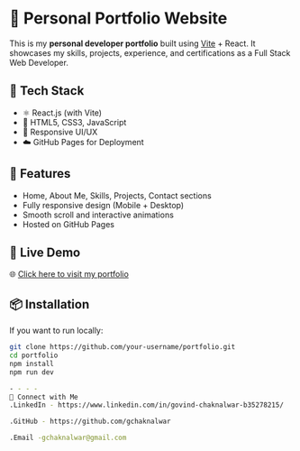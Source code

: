# 🚀 Personal Portfolio Website

This is my **personal developer portfolio** built using [Vite](https://vitejs.dev/) + React. It showcases my skills, projects, experience, and certifications as a Full Stack Web Developer.

## 🔧 Tech Stack

- ⚛️ React.js (with Vite)
- 💅 HTML5, CSS3, JavaScript
- 🎨 Responsive UI/UX
- ☁️ GitHub Pages for Deployment

## 📂 Features

- Home, About Me, Skills, Projects, Contact sections
- Fully responsive design (Mobile + Desktop)
- Smooth scroll and interactive animations
- Hosted on GitHub Pages

## 🚀 Live Demo

🌐 [Click here to visit my portfolio](https://my-portfolio-4tdlvddh3-gchaknalwars-projects.vercel.app/)


## 📦 Installation

If you want to run locally:

```bash
git clone https://github.com/your-username/portfolio.git
cd portfolio
npm install
npm run dev

- - - -
🤝 Connect with Me
.LinkedIn - https://www.linkedin.com/in/govind-chaknalwar-b35278215/

.GitHub - https://github.com/gchaknalwar

.Email -gchaknalwar@gmail.com
